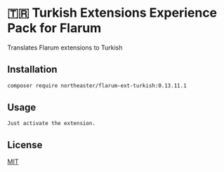 # 🇹🇷 Turkish Extensions Experience Pack for Flarum

Translates Flarum extensions to Turkish

## Installation

```bash
composer require northeaster/flarum-ext-turkish:0.13.11.1
```

## Usage

```
Just activate the extension.
```

## License
[MIT](https://choosealicense.com/licenses/mit/)
